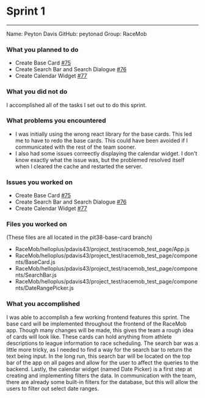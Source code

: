 # Sprint 1
---

Name: Peyton Davis 
GitHub: peytonad
Group: RaceMob

### What you planned to do
 - Create Base Card [#75](https://github.com/utk-cs340-fall23/RaceMob/issues/75)
 - Create Search Bar and Search Dialogue [#76](https://github.com/utk-cs340-fall23/RaceMob/issues/76)
 - Create Calendar Widget [#77](https://github.com/utk-cs340-fall23/RaceMob/issues/77)

### What you did not do
I accomplished all of the tasks I set out to do this sprint.

### What problems you encountered
 - I was initially using the wrong react library for the base cards. This led me to have to redo the base cards.
   This could have been avoided if I communicated with the rest of the team sooner.
 - I also had some issues correectly displaying the calendar widget. I don't know exactly what the issue was, but
   the problemed resolved itself when I cleared the cache and restarted the server.

### Issues you worked on
 - Create Base Card [#75](https://github.com/utk-cs340-fall23/RaceMob/issues/75)
 - Create Search Bar and Search Dialogue [#76](https://github.com/utk-cs340-fall23/RaceMob/issues/76)
 - Create Calendar Widget [#77](https://github.com/utk-cs340-fall23/RaceMob/issues/77)

### Files you worked on
(These files are all located in the pit38-base-card branch)
 - RaceMob/helloplus/pdavis43/project_test/racemob_test_page/App.js
 - RaceMob/helloplus/pdavis43/project_test/racemob_test_page/components/BaseCard.js
 - RaceMob/helloplus/pdavis43/project_test/racemob_test_page/components/SearchBar.js
 - RaceMob/helloplus/pdavis43/project_test/racemob_test_page/components/DateRangePicker.js

### What you accomplished
I was able to accomplish a few working frontend features this sprint. The base card will be implemented throughout
the frontend of the RaceMob app. Though many changes will be made, this gives the team a rough idea of cards will
look like. These cards can hold anything from athlete descriptions to league information to race scheduling.
The search bar was a little more tricky, as I needed to find a way for the search bar to return the text being input.
In the long run, this search bar will be located on the top bar of the app on all pages and allow for the user to 
affect the queries to the backend. Lastly, the calendar widget (named Date Picker) is a first step at creating and
implementing filters the data. In communication with the team, there are already some built-in filters for the
database, but this will allow the users to filter out select date ranges.
